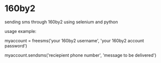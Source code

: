# 160by2
sending sms through 160by2 using selenium and python

usage example:

myaccount = freesms('your 160by2 username', 'your 160by2 account password')

myaccount.sendsms('reciepient phone number', 'message to be delivered')
